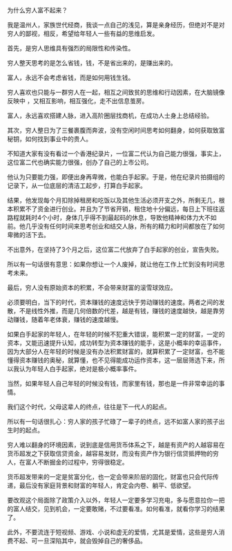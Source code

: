 为什么穷人富不起来？

我是温州人，家族世代经商，我谈一点自己的浅见，算是亲身经历，但绝对不是对穷人的鄙视，相反，希望给年轻人一些有益的思维启发。

首先，是穷人思维具有强烈的局限性和传染性。

穷人整天思考的是怎么省钱，钱，不是省出来的，是赚出来的。

富人，永远不会考虑省钱，而是如何用钱生钱。

穷人喜欢也只能与一群穷人在一起，相互之间致贫的思维和行动因素，在大脑镜像反映中 ，又相互影响，相互强化，走不出信息茧房。

富人，永远喜欢搭建人脉，进入高阶圈层找商机，在成功人士身上总结经验。

其次，穷人整日为了三餐裹腹而奔波，没有空闲时间思考如何翻身，如何获取致富秘钥，如何找到事业中的贵人。

不知道大家有没有看过一个香港纪录片，一位富二代认为自己能力很强，事实上，这位富二代也确实能力很强，创办了自己的上市公司。

他认为只要能力强，即便出身再卑微，也能白手起家。于是，他在纪录片拍摄组的记录下，从一位底层的清洁工起步，打算白手起家。

结果，他发现每个月扣除掉租房和吃饭以及其他生活必须开支之外，所剩无几，根本积累不了资金进行创业。并且为了节省开销，租住地十分偏远，每日上下班往返路程就耗时4个小时，身体几乎得不到最起码的休息，导致他精神和体力大不如前。他几乎没有任何时间来思考创业和结交人脉，所有的精力和时间都放在了如何卑微的活下去。

不出意外，在坚持了3个月之后，这位富二代放弃了白手起家的创业，宣告失败。

所以有一句话很有意思：如果你想让一个人废掉，就让他在工作上忙到没有时间思考未来。

最后，穷人没有原始资本的积累，不会带来财富的滚雪球效应。

必须要明白，当下的时代，资本赚钱的速度远快于劳动赚钱的速度。两者之间的发散，不是线性外推，而是几何倍数的代差，越是有钱，赚钱的速度越快，越是靠劳动赚钱，随着年老体衰，赚钱的速度越慢。

如果白手起家的年轻人，在年轻的时候不犯重大错误，能积累一定的财富，一定的资本，又能迅速提升认知，成功转型为资本赚钱的能手，这是小概率的幸运事件，因为大部分人在年轻的时候是没有办法积累财富的，就算积累了一定财富，也不能懂得资本赚钱的奥秘，就算懂，也不见得能成功运作资本，这一层层筛选下来，所以我认为年轻人白手起家，绝对是极小概率事件。

当然，如果年轻人自己年轻的时候没有钱，而家里有钱，那也是一件非常幸运的事情。

我们这个时代，父母这辈人的终点，往往是下一代人的起点。

所以有一句话很扎心：穷人家的孩子忙碌了一辈子的终点，远不如富人家的孩子出生时的起点。

穷人难以翻身的环境因素，说到底是信用货币体系之下，越是有资产的人越容易在货币超发之下获取信贷资金，越容易发财，而没有资产作为银行信贷抵押物的穷人，在富人不断掘金的过程中，穷得很稳定。

货币超发带来的一定是贫富分化，也一定会带来阶层的固化，财富也只会代际传递，最后没有家庭背景和财富的年轻人，肯定会内卷、躺平、低欲望。

要改观这个局面除了政策介入以外，年轻人一定要多学习充电，多与愿意拉你一把的富人结交，见到机会，一定要敢赌，不过要看准。如何看准，就看你学习的结果了。

此外，不要流连于短视频、游戏、小说和虚无的爱情，尤其是爱情，这些是穷人消费不起、可一旦深陷其中，就会毁掉自己的奢侈品。
